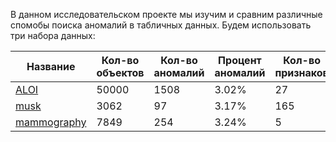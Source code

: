 В данном исследовательском проекте мы изучим и сравним различные спомобы поиска аномалий в табличных данных.
Будем использовать три набора данных:

Название   | Кол-во объектов| Кол-во аномалий | Процент аномалий | Кол-во признаков
-----------|----------------|-----------------|------------------|-
[ALOI](https://github.com/mishadobrits/anomaly_detector/blob/main/ALOI.arff)             | 50000          | 1508            | 3.02%            |27
[musk](https://github.com/mishadobrits/anomaly_detector/blob/main/musk.mat)              | 3062           | 97              | 3.17%            |165
[mammography](https://github.com/mishadobrits/anomaly_detector/blob/main/mammography.mat)| 7849           | 254             | 3.24%            |5
